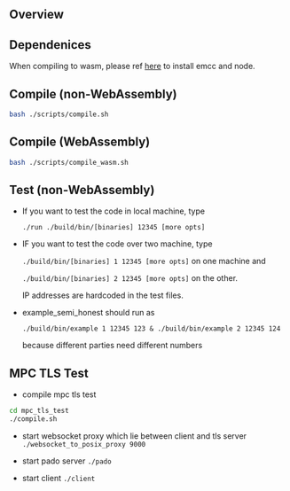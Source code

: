 
## Overview


## Dependenices

When compiling to wasm, please ref [here](./pado-emp/docs/INSTALL.md) to install emcc and node.


## Compile (non-WebAssembly)

```sh
bash ./scripts/compile.sh
```


## Compile (WebAssembly)

```sh
bash ./scripts/compile_wasm.sh
```

## Test (non-WebAssembly)


* If you want to test the code in local machine, type

   `./run ./build/bin/[binaries] 12345 [more opts]`

* IF you want to test the code over two machine, type

  `./build/bin/[binaries] 1 12345 [more opts]` on one machine and 
  
  `./build/bin/[binaries] 2 12345 [more opts]` on the other.
  
  IP addresses are hardcoded in the test files.

* example_semi_honest should run as 

	`./build/bin/example 1 12345 123 & ./build/bin/example 2 12345 124`
	
	because different parties need different numbers

## MPC TLS Test
* compile mpc tls test
```bash
cd mpc_tls_test
./compile.sh
```
   
* start websocket proxy which lie between client and tls server
  `./websocket_to_posix_proxy 9000`

* start pado server
  `./pado`

* start client
  `./client`
